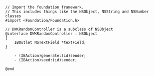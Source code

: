 	// Import the foundation framework.
	// This includes things like the NSObject, NSString and NSNumber classes
	#import <Foundation/Foundation.h>
	
	// DWKRandomController is a subclass of NSObject
	@interface DWKRandomController : NSObject
	{
	    IBOutlet NSTextField *textField;
	}

	    - (IBAction)generate:(id)sender;
	    - (IBAction)seed:(id)sender;

	@end
